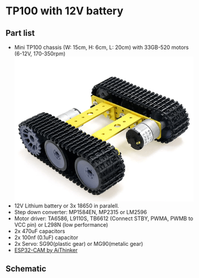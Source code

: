 # TP100 with 12V battery

## Part list
- Mini TP100 chassis (W: 15cm, H: 6cm, L: 20cm) with 33GB-520 motors (6-12V, 170-350rpm)
![img](img/tp100-tank-chassis.png)
- 12V Lithium battery or 3x 18650 in paralell. 
- Step down converter: MP1584EN, MP2315 or LM2596
- Motor driver: TA6586, L9110S, TB6612 (Connect STBY, PWMA, PWMB to VCC pin) or L298N (low performance)
- 2x 470uF capacitors
- 2x 100nf (0.1uF) capacitor
- 2x Servo: SG90(plastic gear) or MG90(metalic gear)
- [ESP32-CAM by AiThinker](http://www.ai-thinker.com/pro_view-24.html)

## Schematic
